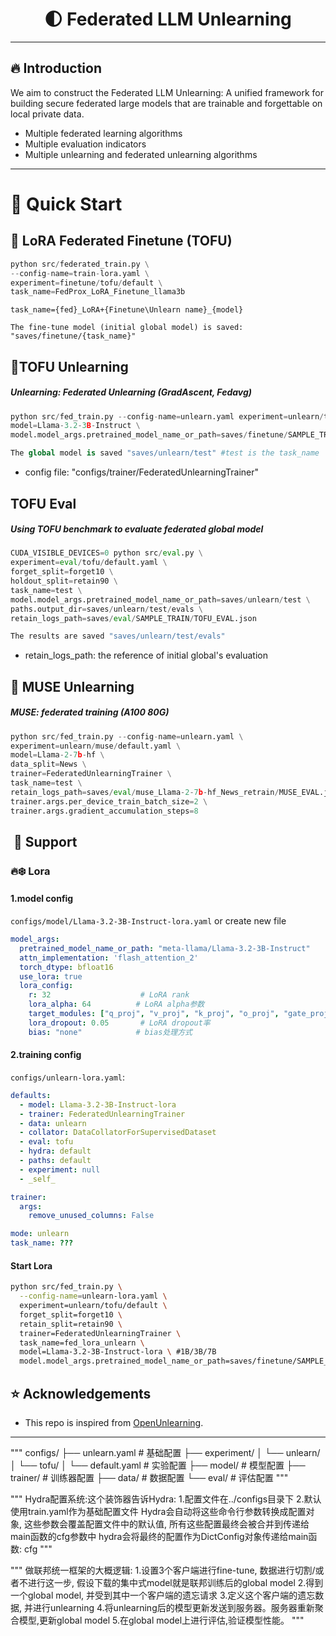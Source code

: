 <div align="center">
<h1><strong>🌓 Federated LLM Unlearning</strong></h2>
</div>


---------
## 🔥 Introduction
We aim to construct the Federated LLM Unlearning: A unified framework for building secure federated large models that are trainable and forgettable on local private data.

- Multiple federated learning algorithms
- Multiple evaluation indicators
- Multiple unlearning and federated unlearning algorithms
---------
# 🏁 Quick Start
##  🧩 LoRA Federated Finetune (TOFU)
```python
python src/federated_train.py \
--config-name=train-lora.yaml \
experiment=finetune/tofu/default \
task_name=FedProx_LoRA_Finetune_llama3b
```
`task_name={fed}_LoRA+{Finetune\Unlearn name}_{model}`

`The fine-tune model (initial global model) is saved: "saves/finetune/{task_name}"`


##  🪭TOFU Unlearning

##### Unlearning: Federated Unlearning (GradAscent, Fedavg)
```python
python src/fed_train.py --config-name=unlearn.yaml experiment=unlearn/tofu/default \forget_split=forget10 retain_split=retain90 trainer=FederatedUnlearningTrainer task_name=test \
model=Llama-3.2-3B-Instruct \
model.model_args.pretrained_model_name_or_path=saves/finetune/SAMPLE_TRAIN
```
```python
The global model is saved "saves/unlearn/test" #test is the task_name
```
- config file: "configs/trainer/FederatedUnlearningTrainer"

## TOFU Eval

##### Using TOFU benchmark to evaluate federated global model

```python
CUDA_VISIBLE_DEVICES=0 python src/eval.py \
experiment=eval/tofu/default.yaml \
forget_split=forget10 \
holdout_split=retain90 \
task_name=test \
model.model_args.pretrained_model_name_or_path=saves/unlearn/test \
paths.output_dir=saves/unlearn/test/evals \
retain_logs_path=saves/eval/SAMPLE_TRAIN/TOFU_EVAL.json
```

```python
The results are saved "saves/unlearn/test/evals" 
```
- retain_logs_path: the reference of initial global's evaluation


## 🔑 MUSE Unlearning
##### MUSE: federated training (A100 80G)
```python
python src/fed_train.py --config-name=unlearn.yaml \
experiment=unlearn/muse/default.yaml \
model=Llama-2-7b-hf \
data_split=News \
trainer=FederatedUnlearningTrainer \
task_name=test \
retain_logs_path=saves/eval/muse_Llama-2-7b-hf_News_retrain/MUSE_EVAL.json \
trainer.args.per_device_train_batch_size=2 \
trainer.args.gradient_accumulation_steps=8
```

##  🚀 Support

### 🔥❄️ Lora

#### 1.model config

`configs/model/Llama-3.2-3B-Instruct-lora.yaml`  or create new file

```yaml
model_args:
  pretrained_model_name_or_path: "meta-llama/Llama-3.2-3B-Instruct"
  attn_implementation: 'flash_attention_2'
  torch_dtype: bfloat16
  use_lora: true
  lora_config:
    r: 32                    # LoRA rank
    lora_alpha: 64          # LoRA alpha参数
    target_modules: ["q_proj", "v_proj", "k_proj", "o_proj", "gate_proj", "up_proj", "down_proj"]
    lora_dropout: 0.05       # LoRA dropout率
    bias: "none"            # bias处理方式
```



#### 2.training config

`configs/unlearn-lora.yaml`:

```yaml
defaults:
  - model: Llama-3.2-3B-Instruct-lora
  - trainer: FederatedUnlearningTrainer
  - data: unlearn
  - collator: DataCollatorForSupervisedDataset
  - eval: tofu
  - hydra: default
  - paths: default
  - experiment: null
  - _self_

trainer:
  args: 
    remove_unused_columns: False

mode: unlearn
task_name: ???
```



#### Start Lora

```bash
python src/fed_train.py \
  --config-name=unlearn-lora.yaml \
  experiment=unlearn/tofu/default \
  forget_split=forget10 \
  retain_split=retain90 \
  trainer=FederatedUnlearningTrainer \
  task_name=fed_lora_unlearn \
  model=Llama-3.2-3B-Instruct-lora \ #1B/3B/7B
  model.model_args.pretrained_model_name_or_path=saves/finetune/SAMPLE_TRAIN #change
```



## ⭐️ Acknowledgements

- This repo is inspired from [OpenUnlearning](https://github.com/locuslab/open-unlearning). 

---------------------------


"""
   configs/
   ├── unlearn.yaml              # 基础配置
   ├── experiment/
   │   └── unlearn/
   │       └── tofu/
   │           └── default.yaml  # 实验配置
   ├── model/                    # 模型配置
   ├── trainer/                  # 训练器配置
   ├── data/                    # 数据配置
   └── eval/                    # 评估配置
"""


"""
Hydra配置系统:这个装饰器告诉Hydra: 1.配置文件在../configs目录下 2.默认使用train.yaml作为基础配置文件
Hydra会自动将这些命令行参数转换成配置对象, 这些参数会覆盖配置文件中的默认值, 所有这些配置最终会被合并到传递给main函数的cfg参数中
hydra会将最终的配置作为DictConfig对象传递给main函数: cfg
"""


"""
做联邦统一框架的大概逻辑:
1.设置3个客户端进行fine-tune, 数据进行切割/或者不进行这一步, 假设下载的集中式model就是联邦训练后的global model
2.得到一个global model, 并受到其中一个客户端的遗忘请求
3.定义这个客户端的遗忘数据, 并进行unlearning
4.将unlearning后的模型更新发送到服务器。服务器重新聚合模型,更新global model
5.在global model上进行评估,验证模型性能。
"""
